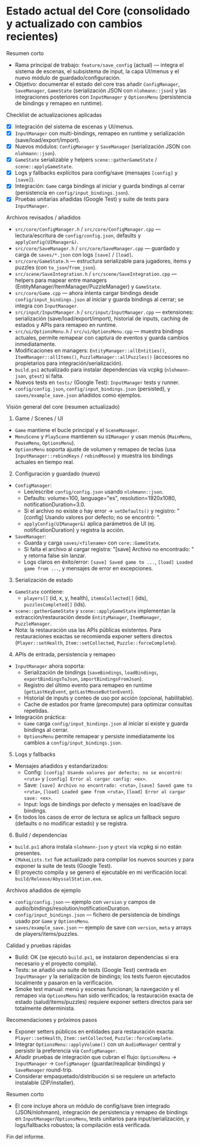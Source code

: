 # Estado actual del Core (consolidado y actualizado con cambios recientes)

Resumen corto
- Rama principal de trabajo: `feature/save_config` (actual) — integra el sistema de escenas, el subsistema de input, la capa UI/menus y el nuevo módulo de guardado/configuración.
- Objetivo: documentar el estado del core tras añadir `ConfigManager`, `SaveManager`, `GameState` (serialización JSON con `nlohmann::json`) y las integraciones posteriores con `InputManager` y `OptionsMenu` (persistencia de bindings y remapeo en runtime).

Checklist de actualizaciones aplicadas
- [x] Integración del sistema de escenas y UI/menus.
- [x] `InputManager` con multi-bindings, remapeo en runtime y serialización (save/load/export/import).
- [x] Nuevos módulos: `ConfigManager` y `SaveManager` (serialización JSON con `nlohmann::json`).
- [x] `GameState` serializable y helpers `scene::gatherGameState` / `scene::applyGameState`.
- [x] Logs y fallbacks explícitos para config/save (mensajes `[config]` y `[save]`).
- [x] Integración: `Game` carga bindings al iniciar y guarda bindings al cerrar (persistencia en `config/input_bindings.json`).
- [x] Pruebas unitarias añadidas (Google Test) y suite de tests para `InputManager`.

Archivos revisados / añadidos
- `src/core/ConfigManager.h` / `src/core/ConfigManager.cpp` — lectura/escritura de `config/config.json`, defaults y `applyConfig(UIManager&)`.
- `src/core/SaveManager.h` / `src/core/SaveManager.cpp` — guardado y carga de `saves/*.json` con logs `[save]` / `[load]`.
- `src/core/GameState.h` — estructura serializable para jugadores, items y puzzles (con `to_json`/`from_json`).
- `src/scene/SaveIntegration.h` / `src/scene/SaveIntegration.cpp` — helpers para mapear entre managers (EntityManager/ItemManager/PuzzleManager) y `GameState`.
- `src/core/Game.cpp` — ahora intenta cargar bindings desde `config/input_bindings.json` al iniciar y guarda bindings al cerrar; se integra con `InputManager`.
- `src/input/InputManager.h` / `src/input/InputManager.cpp` — extensiones: serialización (save/load/export/import), historial de inputs, caching de estados y APIs para remapeo en runtime.
- `src/ui/OptionsMenu.h` / `src/ui/OptionsMenu.cpp` — muestra bindings actuales, permite remapear con captura de eventos y guarda cambios inmediatamente.
- Modificaciones en managers: `EntityManager::allEntities()`, `ItemManager::allItems()`, `PuzzleManager::allPuzzles()` (accesores no propietarios para integración/serialización).
- `build.ps1` actualizado para instalar dependencias vía vcpkg (`nlohmann-json`, `gtest`) si falta.
- Nuevos tests en `tests/` (Google Test): `InputManager` tests y runner.
- `config/config.json`, `config/input_bindings.json` (persisted), y `saves/example_save.json` añadidos como ejemplos.

Visión general del core (resumen actualizado)

1) Game / Scenes / UI
- `Game` mantiene el bucle principal y el `SceneManager`.
- `MenuScene` y `PlayScene` mantienen su `UIManager` y usan menús (`MainMenu`, `PauseMenu`, `OptionsMenu`).
- `OptionsMenu` soporta ajuste de volumen y remapeo de teclas (usa `InputManager::rebindKeys` / `rebindMouse`) y muestra los bindings actuales en tiempo real.

2) Configuración y guardado (nuevo)
- `ConfigManager`:
  - Lee/escribe `config/config.json` usando `nlohmann::json`.
  - Defaults: volume=100, language="es", resolution=1920x1080, notificationDuration=3.0.
  - Si el archivo no existe o hay error → `setDefaults()` y registro: "[config] Usando valores por defecto; no se encontró: <ruta>".
  - `applyConfig(UIManager&)` aplica parámetros de UI (ej. notificationDuration) y registra la acción.
- `SaveManager`:
  - Guarda y carga `saves/<filename>` con `core::GameState`.
  - Si falta el archivo al cargar registra: "[save] Archivo no encontrado: <ruta>" y retorna false sin lanzar.
  - Logs claros en éxito/error: `[save] Saved game to ...`, `[load] Loaded game from ...`, y mensajes de error en excepciones.

3) Serialización de estado
- `GameState` contiene:
  - `players[]` (id, x, y, health), `itemsCollected[]` (ids), `puzzlesCompleted[]` (ids).
- `scene::gatherGameState` y `scene::applyGameState` implementan la extracción/restauración desde `EntityManager`, `ItemManager`, `PuzzleManager`.
- Nota: la restauración usa las APIs públicas existentes. Para restauraciones exactas se recomienda exponer setters directos (`Player::setHealth`, `Item::setCollected`, `Puzzle::forceComplete`).

4) APIs de entrada, persistencia y remapeo
- `InputManager` ahora soporta:
  - Serialización de bindings (`saveBindings`, `loadBindings`, `exportBindingsToJson`, `importBindingsFromJson`).
  - Registro del último evento para remapeo en runtime (`getLastKeyEvent`, `getLastMouseButtonEvent`).
  - Historial de inputs y conteo de uso por acción (opcional, habilitable).
  - Cache de estados por frame (precompute) para optimizar consultas repetidas.
- Integración práctica:
  - `Game` carga `config/input_bindings.json` al iniciar si existe y guarda bindings al cerrar.
  - `OptionsMenu` permite remapear y persiste inmediatamente los cambios a `config/input_bindings.json`.

5) Logs y fallbacks
- Mensajes añadidos y estandarizados:
  - Config: `[config] Usando valores por defecto; no se encontró: <ruta>` y `[config] Error al cargar config: <ex>`.
  - Save: `[save] Archivo no encontrado: <ruta>`, `[save] Saved game to <ruta>`, `[load] Loaded game from <ruta>`, `[load] Error al cargar save: <ex>`.
  - Input: logs de bindings por defecto y mensajes en load/save de bindings.
- En todos los casos de error de lectura se aplica un fallback seguro (defaults o no modificar estado) y se registra.

6) Build / dependencias
- `build.ps1` ahora instala `nlohmann-json` y `gtest` vía vcpkg si no están presentes.
- `CMakeLists.txt` fue actualizado para compilar los nuevos sources y para exponer la suite de tests (Google Test).
- El proyecto compila y se generó el ejecutable en mi verificación local: `build/Release/AbyssalStation.exe`.

Archivos añadidos de ejemplo
- `config/config.json` — ejemplo con `version` y campos de audio/bindings/resolution/notificationDuration.
- `config/input_bindings.json` — fichero de persistencia de bindings usado por `Game` y `OptionsMenu`.
- `saves/example_save.json` — ejemplo de save con `version`, `meta` y arrays de players/items/puzzles.

Calidad y pruebas rápidas
- Build: OK (se ejecutó `build.ps1`, se instalaron dependencias si era necesario y el proyecto compila).
- Tests: se añadió una suite de tests (Google Test) centrada en `InputManager` y la serialización de bindings; los tests fueron ejecutados localmente y pasaron en la verificación.
- Smoke test manual: menú y escenas funcionan; la navegación y el remapeo via `OptionsMenu` han sido verificados; la restauración exacta de estado (salud/items/puzzles) requiere exponer setters directos para ser totalmente determinista.

Recomendaciones y próximos pasos
- Exponer setters públicos en entidades para restauración exacta: `Player::setHealth`, `Item::setCollected`, `Puzzle::forceComplete`.
- Integrar `OptionsMenu::applyVolume()` con un `AudioManager` central y persistir la preferencia vía `ConfigManager`.
- Añadir pruebas de integración que cubran el flujo: `OptionsMenu` → `InputManager` → `ConfigManager` (guardar/reaplicar bindings) y `SaveManager` round-trip.
- Considerar empaquetado/distribución si se requiere un artefacto instalable (ZIP/installer).

Resumen corto
- El core incluye ahora un módulo de config/save bien integrado (JSON/nlohmann), integración de persistencia y remapeo de bindings en `InputManager`/`OptionsMenu`, tests unitarios para input/serialización, y logs/fallbacks robustos; la compilación está verificada.

Fin del informe.
